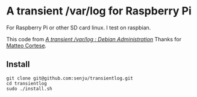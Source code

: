 # A transient /var/log for Raspberry Pi

For Raspberry Pi or other SD card linux.
I test on raspbian.

This code from _[A transient /var/log : Debian Administration](https://www.debian-administration.org/article/661/A_transient_/var/log)_
Thanks for [Matteo Cortese](https://www.debian-administration.org/users/mcortese).

## Install
```
git clone git@github.com:senju/transientlog.git
cd transientlog
sudo ./install.sh
```

